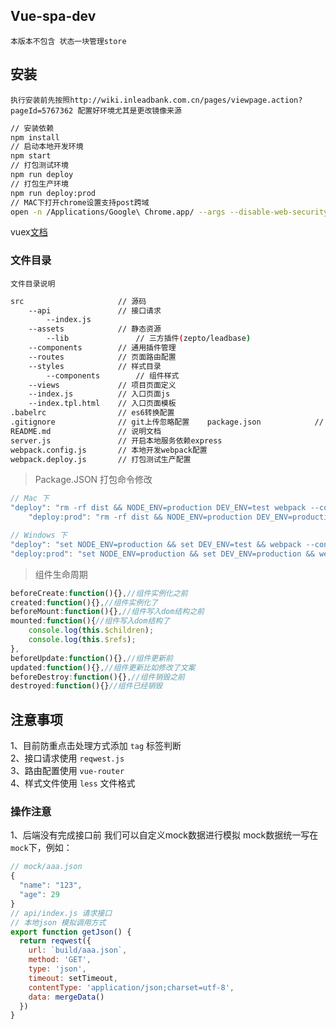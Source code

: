 ## Vue-spa-dev

`本版本不包含 状态一块管理store`


## 安装
`执行安装前先按照http://wiki.inleadbank.com.cn/pages/viewpage.action?pageId=5767362 配置好环境尤其是更改镜像来源`
```bash
// 安装依赖
npm install
// 启动本地开发环境
npm start
// 打包测试环境
npm run deploy
// 打包生产环境
npm run deploy:prod
// MAC下打开chrome设置支持post跨域
open -n /Applications/Google\ Chrome.app/ --args --disable-web-security  --user-data-dir=/Users/bookkilled/MyChromeDevUserData/
```


vuex[文档](http://vuex.vuejs.org/zh-cn/state.html)

### 文件目录
`文件目录说明`
```bash
src                     // 源码 
    --api               // 接口请求
        --index.js
    --assets            // 静态资源
        --lib               // 三方插件(zepto/leadbase)
    --components        // 通用插件管理
    --routes            // 页面路由配置
    --styles            // 样式目录
        --components        // 组件样式
    --views             // 项目页面定义
    --index.js          // 入口页面js
    --index.tpl.html    // 入口页面模板
.babelrc                // es6转换配置
.gitignore              // git上传忽略配置    package.json            // 安装依赖配置项
README.md               // 说明文档
server.js               // 开启本地服务依赖express
webpack.config.js       // 本地开发webpack配置
webpack.deploy.js       // 打包测试生产配置          
```

> Package.JSON 打包命令修改
```javascript
// Mac 下
"deploy": "rm -rf dist && NODE_ENV=production DEV_ENV=test webpack --config ./webpack.deploy.js --progress --profile --colors",
    "deploy:prod": "rm -rf dist && NODE_ENV=production DEV_ENV=production webpack --config ./webpack.deploy.js --progress --profile --colors",

// Windows 下
"deploy": "set NODE_ENV=production && set DEV_ENV=test && webpack --config ./webpack.deploy.js --progress --profile --colors",
"deploy:prod": "set NODE_ENV=production && set DEV_ENV=production && webpack --config ./webpack.deploy.js --progress --profile --colors",
```



> 组件生命周期
```javascript
beforeCreate:function(){},//组件实例化之前
created:function(){},//组件实例化了
beforeMount:function(){},//组件写入dom结构之前
mounted:function(){//组件写入dom结构了
    console.log(this.$children);
    console.log(this.$refs);
},
beforeUpdate:function(){},//组件更新前
updated:function(){},//组件更新比如修改了文案
beforeDestroy:function(){},//组件销毁之前
destroyed:function(){}//组件已经销毁
```

## 注意事项
1、目前防重点击处理方式添加 `tag` 标签判断  
2、接口请求使用 `reqwest.js`   
3、路由配置使用 `vue-router`  
4、样式文件使用 `less` 文件格式


### 操作注意
1、后端没有完成接口前 我们可以自定义mock数据进行模拟 mock数据统一写在`mock`下，例如：  
```javascript
// mock/aaa.json
{
  "name": "123",
  "age": 29
}
// api/index.js 请求接口
// 本地json 模拟调用方式
export function getJson() {
  return reqwest({
    url: `build/aaa.json`, 
    method: 'GET',
    type: 'json',
    timeout: setTimeout,
    contentType: 'application/json;charset=utf-8',
    data: mergeData()
  })
}

```




